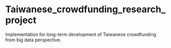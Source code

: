 # Taiwanese_crowdfunding_research_project
Implementation for long-term development of Taiwanese crowdfunding from big data perspective.
